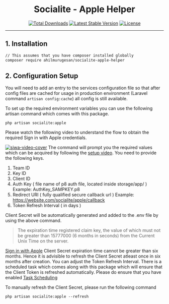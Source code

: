 <h1 align="center">Socialite - Apple Helper</h1>
<p align="center">
<a href="https://packagist.org/packages/ahilmurugesan/socialite-apple-helper"><img src="https://poser.pugx.org/ahilmurugesan/socialite-apple/d/total.svg" alt="Total Downloads"></a>
<a href="https://packagist.org/packages/ahilmurugesan/socialite-apple-helper"><img src="https://poser.pugx.org/ahilmurugesan/socialite-apple/v/stable.svg" alt="Latest Stable Version"></a>
<a href="https://packagist.org/packages/ahilmurugesan/socialite-apple-helper"><img src="https://poser.pugx.org/laravel/framework/license.svg" alt="License"></a>
</p>

---

## 1. Installation

```bash
// This assumes that you have composer installed globally
composer require ahilmurugesan/socialite-apple-helper
```

## 2. Configuration Setup

You will need to add an entry to the services configuration file so that after config files are cached for usage in production environment (Laravel command `artisan config:cache`) all config is still available.

To set up the required environment variables you can use the following artisan command which comes with this package. 

```
php artisan socialite:apple
```

Please watch the following video to understand the flow to obtain the required Sign in with Apple credentials.

<a href="https://youtu.be/rgHL2JBxjJ0">![siwa-video-cover](https://user-images.githubusercontent.com/648370/80411038-2653b900-88e9-11ea-953b-d34a2272000a.png)</a>
The command will prompt you the required values which can be acquired by following the [setup video](https://youtu.be/rgHL2JBxjJ0).  You need to provide the following keys.
 1. Team ID
 2. Key ID
 3. Client ID
 4. Auth Key ( file name of p8 auth file, located inside storage/app/ ) Example: AuthKey_SAMPKEY.p8
 5. Redirect URI ( fully qualified secure callback url ) Example: https://website.com/socialite/apple/callback
 6. Token Refresh Interval ( in days )

Client Secret will be automatically generated and added to the .env file by using the above command. 

> The expiration time registered claim key, the value of which must not be greater than 15777000 (6 months in seconds) from the Current Unix Time on the server.

[Sign in with Apple](https://developer.apple.com/documentation/sign_in_with_apple/generate_and_validate_tokens) Client Secret expiration time cannot be greater than six months. Hence it is advisible to refresh the Client Secret atleast once in six months after creation. You can adjust the Token Refresh Interval. There is a scheduled task which comes along with this package which will ensure that the Client Token is refreshed automatically. Please do ensure that you have enabled [Task Scheduling](https://laravel.com/docs/master/scheduling#introduction)

To manually refresh the Client Secret, please run the following command
```
php artisan socialite:apple --refresh
```
